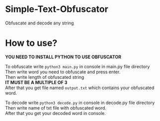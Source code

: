 # Simple-Text-Obfuscator
Obfuscate and decode any string

# How to use?

**YOU NEED TO INSTALL PYTHON TO USE OBFUSCATOR**

To obfuscate write `python3 main.py` in console in main.py file directory                                                                                       
Then write word you need to obfuscate and press enter.                                                                                       
Then write length of obfuscated string                                                                                       
**IT MUST BE A MULTIPLE OF 3**                                                                                       
After that you get file named `output.txt` which contains your obfuscated word.                                                                                 

To decode write `python3 decode.py` in console in decode.py file directory                                                                                       
Then write name of txt file with obfuscated word.                                                                                       
After that you get your decoded word in console.                                                                                                                                                                        
